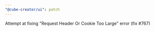 ```yaml
---
"@cube-creator/ui": patch
---
```


Attempt at fixing "Request Header Or Cookie Too Large" error (fix #767)
